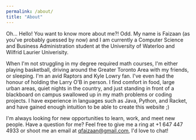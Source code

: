 ```yaml
---
permalink: /about/
title: "About"
---
```


Oh... Hello! You want to know more about me?! Odd. My name is Faizaan (as you've probably guessed by now) and I am currently a Computer Science and Business Administration student at the University of Waterloo and Wilfrid Laurier Univerisity. 

When I'm not struggling in my degree required math courses, I'm either playing basketball, driving around the Greater Toronto Area with my friends, or sleeping. I'm an avid Raptors and Kyle Lowry fan. I've even had the honour of holding the Larry O'B in person. I find comfort in food, large urban areas, quiet nights in the country, and just standing in front of a blackboard on campus swallowed up in my math problems or coding projects. I have experience in languages such as Java, Python, and Racket, and have gained enough intuition to be able to create this website ;) 

I'm always looking for new opportunities to learn, work, and meet new people. Have a question for me? Feel free to give me a ring at +1 647 447 4933 or shoot me an email at qfaizaan@gmail.com, I'd love to chat!